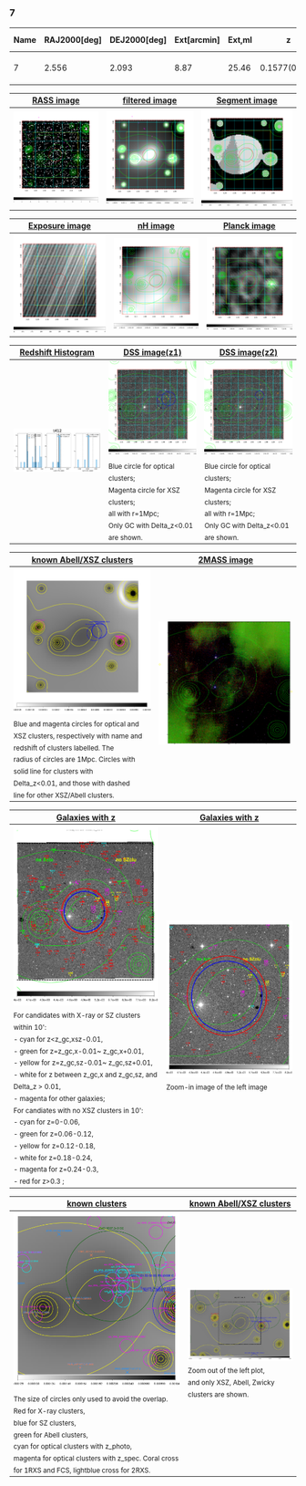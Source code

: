 <div STYLE="page-break-after: always;"></div>

### 7

|Name|RAJ2000[deg]|DEJ2000[deg] |Ext[arcmin]| Ext,ml | z | z_src| C|GC(XSZ,Delta_z<0.01)| GC(OPT,Delta_z<0.01)|GC| R_sig[arcmin] | R500[arcmin] | R500[Mpc]| CRsig[c/s] | CR500[c/s] |L500[1E44 erg/s]|F500[1E-12 erg/s/cm^2]| M500[1E14 Msun]|Tx[keV]|Cnt_sig|Beta|Rc[arcmin]|Comment|Alias|
|---|---|---|---|---|---|------|---|--------|---------|----------|---|---|---|---|---|---|---|---|---|---|---|---|---|---|
|7| 2.556| 2.093| 8.87| 25.46| 0.1577(0.005)| z1,| G| -| -| C, N, W| 21.244| 5.677| 0.928| 0.116(0.060)| 0.103(0.053)| 1.353(1.026)| 1.993(1.511)| 2.65(0.99)| 4.11(0.97)| 67.3| 0.890(-0.120+0.078)| 10.940(-1.789+1.515)| -| t412|

|[RASS image](../image/7/7_img.pdf)|[filtered image](../image/7/7_fil.pdf)|[Segment image](../image/7/7_seg.pdf)|
|-------------------|--------------------|-------------------|
| <img src="../image/7/7_img.png" width="300">  | <img src="../image/7/7_fil.png" width="300">   | <img src="../image/7/7_seg.png" width="300">  |

|[Exposure image](../image/7/7_mex.pdf)| [nH image](../image/7/7_nh.pdf)| [Planck image](../image/7/7_p.pdf)|
|-------------------|--------------------|-------------------|
|<img src="../image/7/7_mex.png" width="300">   | <img src="../image/7/7_nh.png" width="300">    | <img src="../image/7/7_p.png" width="300"> |

|[Redshift Histogram](../image/7/7_zg.pdf) | [DSS image(z1)](../image/7/7_dss_z1.pdf)      |  [DSS image(z2)](../image/7/7_dss_z2.pdf)    |
|-------------------|--------------------|-------------------|
|<img src="../image/7/7_zg.png" width="300"> |<img src="../image/7/7_dss_z1.png" width="300"> <sub><br>Blue circle for optical clusters; <br>Magenta circle for XSZ clusters; <br>all with r=1Mpc; <br>Only GC with Delta_z<0.01 are shown. </sub>| <img src="../image/7/7_dss_z2.png" width="300"><sub><br>Blue circle for optical clusters; <br>Magenta circle for XSZ clusters; <br>all with r=1Mpc; <br>Only GC with Delta_z<0.01 are shown. </sub> |

|[known Abell/XSZ clusters](../image/7/7_m.pdf) | [2MASS image](../image/7/7_2mass.pdf)      |
|-------------------|-------------------|
|<img src=../image/7/7_m.png width="300"> <br><sub>Blue and magenta circles for optical and <br>XSZ clusters, respectively with name and <br>redshift of clusters labelled. The <br>radius of circles are 1Mpc. Circles with <br>solid line for clusters with <br>Delta_z<0.01, and those with dashed <br>line for other XSZ/Abell clusters.        </sub>|<img src="../image/7/7_2mass.png" width="300">  |

|[Galaxies with z](../image/7/7_opt_ned.pdf) |[Galaxies with z](../image/7/7_opt_ned_zoom.pdf) |
|-------------------|-------------------|
| <img src=../image/7/7_opt_ned.png width="300"> <br><sub> For candidates with X-ray or SZ clusters within 10': <br> - cyan for z<z_gc,xsz-0.01, <br> - green for z=z_gc,x-0.01~ z_gc,x+0.01, <br> - yellow for z=z_gc,sz-0.01~ z_gc,sz+0.01, <br> - white for z between z_gc,x and z_gc,sz, and Delta_z > 0.01, <br> - magenta for other galaxies; <br>For candiates with no XSZ clusters in 10': <br> - cyan for z=0-0.06, <br> - green for z=0.06-0.12, <br> - yellow for z=0.12-0.18, <br> - white for z=0.18-0.24, <br> - magenta for z=0.24-0.3, <br> - red for z>0.3 ;  </sub>|<img src=../image/7/7_opt_ned_zoom.png width="300">  <br><sub> Zoom-in image of the left image</sub>|

|[known clusters](../image/7/7_gc.pdf) |[known Abell/XSZ clusters](../image/7/7_gc_large.pdf) |
|-------------------|-------------------|
| <img src=../image/7/7_gc.png width="300"> <br><sub> The size of circles only used to avoid the overlap. Red for X-ray clusters, <br> blue for SZ clusters, <br> green for Abell clusters, <br> cyan for optical clusters with z_photo, <br> magenta for optical clusters with z_spec. Coral cross for 1RXS and FCS, lightblue cross for 2RXS. </sub>|<img src=../image/7/7_gc_large.png width="300"> <br><sub> Zoom out of the left plot, <br> and only XSZ, Abell, Zwicky clusters are shown. </sub> |



